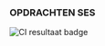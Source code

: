 ### OPDRACHTEN SES ###

![CI resultaat badge](https://github.com/EbbeWertzStudentUH/SES_opdrachten_candyCrush/actions/workflows/gradle_tests.yml/badge.svg)

